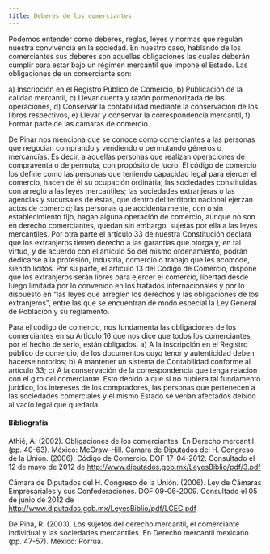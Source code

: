 ```yaml
---
title: Deberes de los comerciantes
---
```


Podemos entender como deberes, reglas, leyes y normas que regulan nuestra convivencia en la sociedad. En nuestro caso, hablando de los comerciantes sus deberes son aquellas obligaciones las cuales deberán cumplir para estar bajo un régimen mercantil que impone el Estado. Las obligaciones de un comerciante son:

a) Inscripción en el Registro Público de Comercio, 
b) Publicación de la calidad mercantil, 
c) Llevar cuenta y razón pormenorizada de las operaciones, 
d) Conservar la contabilidad mediante la conservación de los libros respectivos, 
e) Llevar y conservar la correspondencia mercantil, 
f) Formar parte de las cámaras de comercio.

De Pinar nos menciona que se conoce como comerciantes a las personas que negocian comprando y vendiendo o permutando géneros o mercancías. Es decir, a aquellas personas que realizan operaciones de compraventa o de permuta, con propósito de lucro. El código de comercio los define como las personas que teniendo capacidad legal para ejercer el comercio, hacen de él su ocupación ordinaria; las sociedades constituidas con arreglo a las leyes mercantiles; las sociedades extranjeras o las agencias y sucursales de éstas, que dentro del territorio nacional ejerzan actos de comercio; las personas que accidentalmente, con o sin establecimiento fijo, hagan alguna operación de comercio, aunque no son en derecho comerciantes, quedan sin embargo, sujetas por ella a las leyes mercantiles. Por otra parte el artículo 33 de nuestra Constitución declara que los extranjeros tienen derecho a las garantías que otorga y, en tal virtud, y de acuerdo con el artículo 5o del mismo ordenamiento, podrán dedicarse a la profesión, industria, comercio o trabajo que les acomode, siendo lícitos. Por su parte, el artículo 13 del Código de Comercio, dispone que los extranjeros serán libres para ejercer el comercio, libertad desde luego limitada por lo convenido en los tratados internacionales y por lo dispuesto en “las leyes que arreglen los derechos y las obligaciones de los extranjeros", entre las que se encuentran de modo especial la Ley General de Población y su reglamento. 

Para el código de comercio, nos fundamenta las obligaciones de los comerciantes en su Artículo 16 que nos dice que todos los comerciantes, por el hecho de serlo, están obligados. a) A la inscripción en el Registro público de comercio, de los documentos cuyo tenor y autenticidad deben hacerse notorios; b) A mantener un sistema de Contabilidad conforme al artículo 33; c) A la conservación de la correspondencia que tenga relación con el giro del comerciante. Esto debido a que si no hubiera tal fundamento jurídico, los intereses de los compradores, las personas que pertenecen a las sociedades comerciales y el mismo Estado se verían afectados debido al vacío legal que quedaría. 

#### Bibliografía

Athié, A. (2002).  Obligaciones de los comerciantes. En Derecho mercantil (pp. 40-63). México: McGraw-Hill.
Cámara de Diputados del H. Congreso de la Unión. (2006). Código de Comercio. DOF 17-04-2012. Consultado el 12 de mayo de 2012 de http://www.diputados.gob.mx/LeyesBiblio/pdf/3.pdf
 
Cámara de Diputados del H. Congreso de la Unión. (2006). Ley de Cámaras Empresariales y sus Confederaciones. DOF 09-06-2009. Consultado el 05 de junio de 2012 de http://www.diputados.gob.mx/LeyesBiblio/pdf/LCEC.pdf 

De Pina, R. (2003).  Los sujetos del derecho mercantil, el comerciante individual y las sociedades mercantiles. En Derecho mercantil mexicano (pp. 47-57). México: Porrúa.
